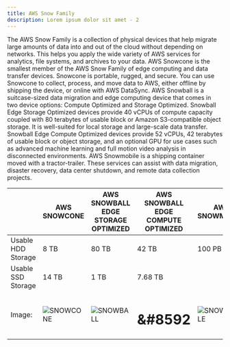```yaml
---
title: AWS Snow Family
description: Lorem ipsum dolor sit amet - 2
---
```


The AWS Snow Family is a collection of physical devices that help migrate large amounts of data into and out of the cloud without depending on networks. This helps you apply the wide variety of AWS services for analytics, file systems, and archives to your data. AWS Snowcone is the smallest member of the AWS Snow Family of edge computing and data transfer devices. Snowcone is portable, rugged, and secure. You can use Snowcone to collect, process, and move data to AWS, either offline by shipping the device, or online with AWS DataSync. AWS Snowball is a suitcase-sized data migration and edge computing device that comes in two device options: Compute Optimized and Storage Optimized. Snowball Edge Storage Optimized devices provide 40 vCPUs of compute capacity coupled with 80 terabytes of usable block or Amazon S3-compatible object storage. It is well-suited for local storage and large-scale data transfer. Snowball Edge Compute Optimized devices provide 52 vCPUs, 42 terabytes of usable block or object storage, and an optional GPU for use cases such as advanced machine learning and full motion video analysis in disconnected environments. AWS Snowmobile is a shipping container moved with a tractor-trailer. These services can assist with data migration, disaster recovery, data center shutdown, and remote data collection projects.


|                    	| AWS SNOWCONE 	| AWS SNOWBALL EDGE STORAGE OPTIMIZED 	| AWS SNOWBALL EDGE COMPUTE OPTIMIZED 	| AWS SNOWMOBILE 	|
|--------------------	|--------------	|-------------------------------------	|-------------------------------------	|----------------	|
| Usable HDD Storage 	| 8 TB         	| 80 TB                               	| 42 TB                               	|   100 PB           	|
| Usable SSD Storage 	| 14 TB        	| 1 TB                                	| 7.68 TB                             	|                	|
| Image:             	|  ![SNOWCONE](@site/static/img/SNOWCONE.jpg)            	|  ![SNOWBALL](@site/static/img/SNOWBALL.jpg)  	|            <h1>&#8592</h1>                        	|    ![SNOWMOBILE](@site/static/img/SNOWMOBILE.jpg)             	|